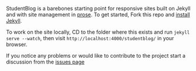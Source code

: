 StudentBlog is a barebones starting point for responsive sites built on Jekyll and with
site management in [prose](http://prose.io). To get started, Fork this repo and [install Jekyll](http://jekyllrb.com/docs/installation).

To work on the site locally, CD to the folder where this exists and run `jekyll serve --watch`, then visit `http://localhost:4000/studentblog/` in your browser.

If you notice any problems or would like to contribute to the project start a discussion from the [issues page](https://github.com/prose/starter/issues)
